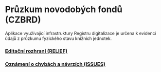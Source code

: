 # Průzkum novodobých fondů (CZBRD) #
Aplikace využívající infrastruktury Registru digitalizace je určena k evidenci údajů z průzkumu fyzického stavu knižních jednotek.

### [Editační rozhraní (RELIEF)](http://195.113.134.54:8108/czbrd/plaant) ###
### [Oznámení o chybách a návrzích (ISSUES)](https://github.com/incad/czbrd/issues) ###
